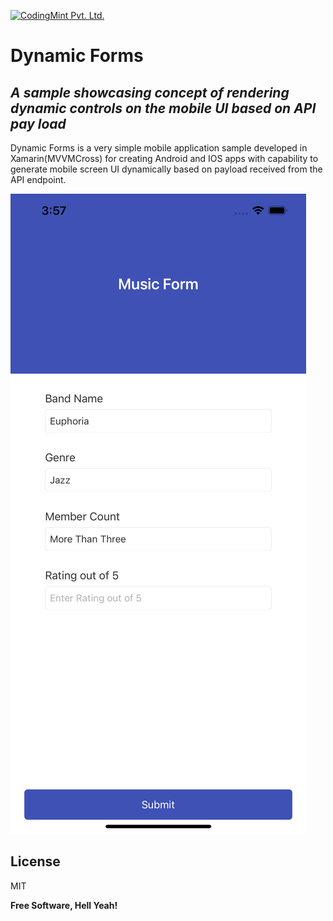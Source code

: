 [![CodingMint Pvt. Ltd.](https://codingmint.com/wp-content/uploads/2022/05/CodingMint-3.png)](https://codingmint.com)

# Dynamic Forms
## _A sample showcasing concept of rendering dynamic controls on the mobile UI based on API pay load_


Dynamic Forms is a very simple mobile application sample developed in Xamarin(MVVMCross) for creating Android and IOS apps with capability to generate mobile screen UI dynamically based on payload received from the API endpoint.

[![](https://raw.githubusercontent.com/CodingMintOnGitHub/dynamic-page-xamarin/main/DynamicForms/DynamicForms/ui-assets/Simulator%20Screen%20Shot%20-%20iPhone%2014%20Plus%20-%202022-12-30%20at%2003.58.58.png)]()

## License

MIT

**Free Software, Hell Yeah!**
